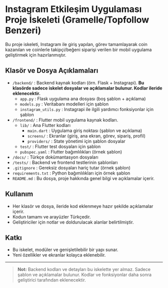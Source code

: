 # Instagram Etkileşim Uygulaması Proje İskeleti (Gramelle/Topfollow Benzeri)

Bu proje iskeleti, Instagram ile giriş yapılan, görev tamamlayarak coin kazanılan ve coinlerle takipçi/beğeni siparişi verilen bir mobil uygulama geliştirmek için hazırlanmıştır.

## Klasör ve Dosya Açıklamaları

- `/backend/` : Backend kaynak kodları (örn. Flask + Instagrapi). **Bu klasörde sadece iskelet dosyalar ve açıklamalar bulunur. Kodlar ileride eklenecektir.**
  - `app.py` : Flask uygulama ana dosyası (boş şablon + açıklama)
  - `models.py` : Veritabanı modelleri için şablon
  - `instagram_utils.py` : Instagrapi ile ilgili yardımcı fonksiyonlar için şablon
- `/frontend/` : Flutter mobil uygulama kaynak kodları.
  - `lib/` : Ana Flutter kodları
    - `main.dart` : Uygulama giriş noktası (şablon ve açıklama)
    - `screens/` : Ekranlar (giriş, ana ekran, görev, sipariş, profil)
    - `providers/` : State yönetimi için şablon dosyalar
  - `test/` : Flutter test dosyaları için şablon
  - `pubspec.yaml` : Flutter bağımlılıkları (örnek şablon)
- `/docs/` : Türkçe dokümantasyon dosyaları
- `/tests/` : Backend ve frontend testlerinin şablonları
- `.gitignore` : Gereksiz dosyaları hariç tutar (örnek şablon)
- `requirements.txt` : Python bağımlılıkları için örnek şablon
- `README.md` : Bu dosya, proje hakkında genel bilgi ve açıklamalar içerir.

## Kullanım
- Her klasör ve dosya, ileride kod eklenmeye hazır şekilde açıklamalar içerir.
- Kodun tamamı ve arayüzler Türkçedir.
- Geliştiriciler için notlar ve doldurulacak alanlar belirtilmiştir.

## Katkı
- Bu iskelet, modüler ve genişletilebilir bir yapı sunar.
- Yeni özellikler ve ekranlar kolayca eklenebilir.

---

> **Not:** Backend kodları ve detayları bu iskelette yer almaz. Sadece şablon ve açıklamalar bulunur. Kodlar ve fonksiyonlar daha sonra geliştirici tarafından eklenecektir.
